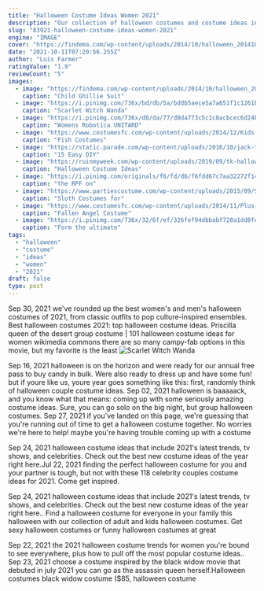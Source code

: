 ```yaml
---
title: "Halloween Costume Ideas Women 2021"
description: "Our collection of halloween costumes and costume ideas includes plenty of outfits and accessories that go beyond the basics so you stand out during parties, trick or treat and more. Whether youre"
slug: "83921-halloween-costume-ideas-women-2021"
engine: "IMAGE"
cover: "https://findema.com/wp-content/uploads/2014/10/halloween_201410438.jpg"
date: "2021-10-11T07:20:56.255Z"
author: "Luis Farmer"
ratingValue: "1.9"
reviewCount: "5"
images:
  - image: "https://findema.com/wp-content/uploads/2014/10/halloween_201410438.jpg"
    caption: "Child Ghillie Suit"
  - image: "https://i.pinimg.com/736x/bd/db/5a/bddb5aece5a7a651f1c1261b010f3385.jpg"
    caption: "Scarlet Witch Wanda"
  - image: "https://i.pinimg.com/736x/d0/da/77/d0da773c5c1c8acbcec6d24b7451cdfe.jpg"
    caption: "Womens Robotica UNITARD"
  - image: "https://www.costumesfc.com/wp-content/uploads/2014/12/Kids-Fish-Costume.jpg"
    caption: "Fish Costumes"
  - image: "https://static.parade.com/wp-content/uploads/2016/10/jack-torrance-the-shining-halloween-costume.jpg"
    caption: "15 Easy DIY"
  - image: "https://ruinmyweek.com/wp-content/uploads/2019/09/tk-halloween-costume-ideas-for-people-who-like-taking-their-costumes-to-the-extreme-20.jpg"
    caption: "Halloween Costume Ideas"
  - image: "https://i.pinimg.com/originals/f6/fd/d6/f6fdd67c7aa32272f14479fcd3108880.png"
    caption: "the RPF on"
  - image: "https://www.partiescostume.com/wp-content/uploads/2015/09/Sloth-Costumes.jpg"
    caption: "Sloth Costumes for"
  - image: "https://www.costumesfc.com/wp-content/uploads/2014/11/Plus-Size-Fallen-Angel-Costume.jpg"
    caption: "Fallen Angel Costume"
  - image: "https://i.pinimg.com/736x/32/6f/ef/326fef94dbbabf728a1dd8fe8221bacc--hip-hop-costumes-s-costume.jpg"
    caption: "Form the ultimate"
tags:
  - "halloween"
  - "costume"
  - "ideas"
  - "women"
  - "2021"
draft: false
type: post
---
```


Sep 30, 2021 we've rounded up the best women's and men's halloween costumes of 2021, from classic outfits to pop culture-inspired ensembles. Best halloween costumes 2021: top halloween costume ideas. Priscilla queen of the desert group costume | 101 halloween costume ideas for women wikimedia commons there are so many campy-fab options in this movie, but my favorite is the least
![Scarlet Witch Wanda](https://i.pinimg.com/736x/bd/db/5a/bddb5aece5a7a651f1c1261b010f3385.jpg "Scarlet Witch Wanda")

Sep 16, 2021 halloween is on the horizon and were ready for our annual free pass to buy candy in bulk. Were also ready to dress up and have some fun! but if youre like us, youre year goes something like this: first, randomly think of halloween couple costume ideas. Sep 02, 2021 halloween is baaaaack, and you know what that means: coming up with some seriously amazing costume ideas. Sure, you can go solo on the big night, but group halloween costumes. Sep 27, 2021 if you&#39;ve landed on this page, we&#39;re guessing that you&#39;re running out of time to get a halloween costume together. No worries  we&#39;re here to help! maybe you&#39;re having trouble coming up with a costume
<!--inArticleAds-->

<!--galleryOne-->

Sep 24, 2021 halloween costume ideas that include 2021's latest trends, tv shows, and celebrities. Check out the best new costume ideas of the year right here.Jul 22, 2021 finding the perfect halloween costume for you and your partner is tough, but not with these 118 celebrity couples costume ideas for 2021. Come get inspired.
<!--inArticleAds-->

<!--galleryTwo-->

Sep 24, 2021 halloween costume ideas that include 2021's latest trends, tv shows, and celebrities. Check out the best new costume ideas of the year right here.. Find a halloween costume for everyone in your family this halloween with our collection of adult and kids halloween costumes. Get sexy halloween costumes or funny halloween costumes at great
<!--galleryThree-->

Sep 22, 2021 the 2021 halloween costume trends for women you're bound to see everywhere, plus how to pull off the most popular costume ideas.. Sep 23, 2021 choose a costume inspired by the black widow movie that debuted in july 2021  you can go as the assassin queen herself.Halloween costumes black widow costume ($85, halloween costume